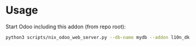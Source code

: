 # Usage

Start Odoo including this addon (from repo root):

```bash
python3 scripts/nix_odoo_web_server.py --db-name mydb --addon l10n_dk
```
